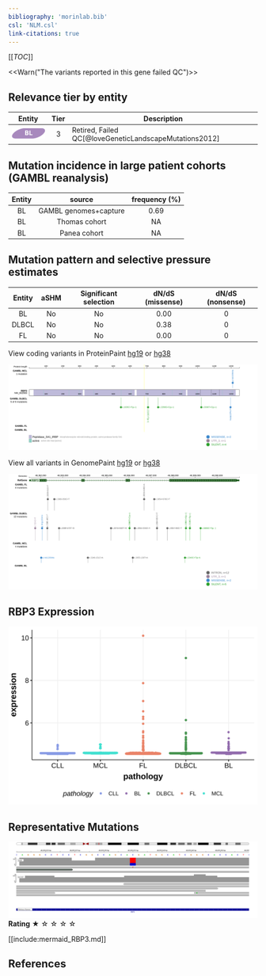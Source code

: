 ```yaml
---
bibliography: 'morinlab.bib'
csl: 'NLM.csl'
link-citations: true
---
```

[[_TOC_]]

<<Warn("The variants reported in this gene failed QC")>>


## Relevance tier by entity

|Entity|Tier|Description                           |
|:------:|:----:|--------------------------------------|
|![BL](images/icons/BL_tier2.png)    |3   |Retired, Failed QC[@loveGeneticLandscapeMutations2012]|

## Mutation incidence in large patient cohorts (GAMBL reanalysis)

|Entity|source               |frequency (%)|
|:------:|:---------------------:|:-------------:|
|BL    |GAMBL genomes+capture|0.69         |
|BL    |Thomas cohort        |  NA         |
|BL    |Panea cohort         |  NA         |

## Mutation pattern and selective pressure estimates

|Entity|aSHM|Significant selection|dN/dS (missense)|dN/dS (nonsense)|
|:------:|:----:|:---------------------:|:----------------:|:----------------:|
|BL    |No  |No                   |0.00            |0               |
|DLBCL |No  |No                   |0.38            |0               |
|FL    |No  |No                   |0.00            |0               |



View coding variants in ProteinPaint [hg19](https://morinlab.github.io/LLMPP/GAMBL/RBP3_protein.html)  or [hg38](https://morinlab.github.io/LLMPP/GAMBL/RBP3_protein_hg38.html)

![](images/proteinpaint/RBP3_NM_002900.svg)

View all variants in GenomePaint [hg19](https://morinlab.github.io/LLMPP/GAMBL/RBP3.html)  or [hg38](https://morinlab.github.io/LLMPP/GAMBL/RBP3_hg38.html)

![](images/proteinpaint/RBP3.svg)

## RBP3 Expression
![](images/gene_expression/RBP3_by_pathology.svg)
<!-- ORIGIN: loveGeneticLandscapeMutations2012 -->
<!-- BL: loveGeneticLandscapeMutations2012 -->

## Representative Mutations

![](primary/Love_RBP3.svg)
**Rating**
&starf; &star; &star; &star; &star;


[[include:mermaid_RBP3.md]]

## References

